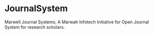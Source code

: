 # JournalSystem
Marwell Journal Systems, A Marwah Infotech Initiative for Open Journal System for research scholars.
